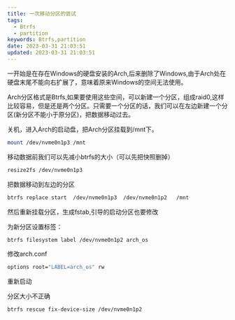 ```yaml
---
title: 一次移动分区的尝试
tags:
  - Btrfs
  - partition
keywords: Btrfs,partition
date: 2023-03-31 21:03:51
updated: 2023-03-31 21:03:51
---
```

<!-- more -->

一开始是在存在Windows的硬盘安装的Arch,后来删除了Windows,由于Arch处在硬盘末尾不能向右扩展了，意味着原来Windows的空间无法使用。

Arch分区格式是Btrfs,如果要使用这些空间，可以新建一个分区，组成raid0,这样比较容易，但是还是两个分区。只需要一个分区的话，我们可以在左边新建一个分区(新分区不能小于原分区)，把数据移动过去。

关机，进入Arch的启动盘，把Arch分区挂载到/mnt下。

```bash
mount /dev/nvme0n1p3 /mnt
```

移动数据前我们可以先减小btrfs的大小（可以先把快照删掉）

```bash
resize2fs /dev/nvme0n1p3
```

把数据移动到左边的分区

```bash
btrfs replace start  /dev/nvme0n1p3  /dev/nvme0n1p2   /mnt
```

然后重新挂载分区，生成fstab,引导的启动分区也要修改

为新分区设置标签：

```bash
btrfs filesystem label /dev/nvme0n1p2 arch_os
```

修改arch.conf

```bash
options root="LABEL=arch_os" rw
```

重新启动

分区大小不正确

```bash
btrfs rescue fix-device-size /dev/nvme0n1p2
```